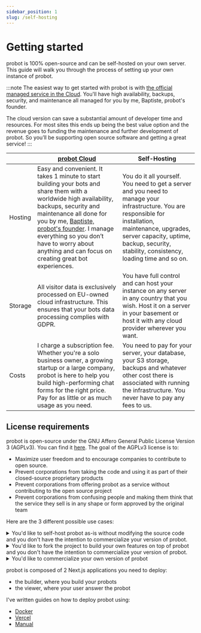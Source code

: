```yaml
---
sidebar_position: 1
slug: /self-hosting
---
```


# Getting started

probot is 100% open-source and can be self-hosted on your own server. This guide will walk you through the process of setting up your own instance of probot.

:::note
The easiest way to get started with probot is with [the official managed service in the Cloud](https://app.probot.io). You'll have high availability, backups, security, and maintenance all managed for you by me, Baptiste, probot's founder.

The cloud version can save a substantial amount of developer time and resources. For most sites this ends up being the best value option and the revenue goes to funding the maintenance and further development of probot. So you’ll be supporting open source software and getting a great service!
:::

|         | [probot Cloud](https://app.probot.io)                                                                                                                                                                                                                                                                                                                         | Self-Hosting                                                                                                                                                                                                                                         |
| ------- | --------------------------------------------------------------------------------------------------------------------------------------------------------------------------------------------------------------------------------------------------------------------------------------------------------------------------------------------------------------- | ---------------------------------------------------------------------------------------------------------------------------------------------------------------------------------------------------------------------------------------------------- |
| Hosting | Easy and convenient. It takes 1 minute to start building your bots and share them with a worldwide high availability, backups, security and maintenance all done for you by me, [Baptiste, probot's founder](https://twitter.com/baptisteArno). I manage everything so you don’t have to worry about anything and can focus on creating great bot experiences. | You do it all yourself. You need to get a server and you need to manage your infrastructure. You are responsible for installation, maintenance, upgrades, server capacity, uptime, backup, security, stability, consistency, loading time and so on. |
| Storage | All visitor data is exclusively processed on EU-owned cloud infrastructure. This ensures that your bots data processing complies with GDPR.                                                                                                                                                                                                                     | You have full control and can host your instance on any server in any country that you wish. Host it on a server in your basement or host it with any cloud provider wherever you want.                                                              |
| Costs   | I charge a subscription fee. Whether you're a solo business owner, a growing startup or a large company, probot is here to help you build high-performing chat forms for the right price. Pay for as little or as much usage as you need.                                                                                                                      | You need to pay for your server, your database, your S3 storage, backups and whatever other cost there is associated with running the infrastructure. You never have to pay any fees to us.                                                          |

## License requirements

probot is open-source under the GNU Affero General Public License Version 3 (AGPLv3). You can find it [here](https://raw.githubusercontent.com/baptisteArno/probot.io/main/LICENSE). The goal of the AGPLv3 license is to:

- Maximize user freedom and to encourage companies to contribute to open source.
- Prevent corporations from taking the code and using it as part of their closed-source proprietary products
- Prevent corporations from offering probot as a service without contributing to the open source project
- Prevent corporations from confusing people and making them think that the service they sell is in any shape or form approved by the original team

Here are the 3 different possible use cases:

<details>
  <summary>You'd like to self-host probot as-is without modifying the source code and you don't have the intention to commercialize your version of probot.</summary>

<p>

**You can host and use probot without restrictions. Your contributions to improve probot and fix bugs are welcome. 💙**

</p>

</details>

<details>
  <summary>You'd like to fork the project to build your own features on top of probot and you don't have the intention to commercialize your version of probot.</summary>
<p>

**You need to open-source your modifications**

</p>

</details>

<details>
  <summary>You'd like to commercialize your own version of probot</summary>

<p>

**You need to open-source your modifications.**

**After your users registration, you should provide a prominent mention and link to the original project (https://probot.io). You should clearly mention that you provide a modified version of the official project, probot. It would be also a good place to explain your version advantages comparing to the original project.**

**You need to provide a link to your forked repository somewhere in the landing page or the builder. This way, interested users can easily access and review the modifications you've made.**

</p>

</details>

probot is composed of 2 Next.js applications you need to deploy:

- the builder, where you build your probots
- the viewer, where your user answer the probot

I've written guides on how to deploy probot using:

- [Docker](/self-hosting/guides/docker)
- [Vercel](/self-hosting/guides/vercel)
- [Manual](/self-hosting/guides/manual)
